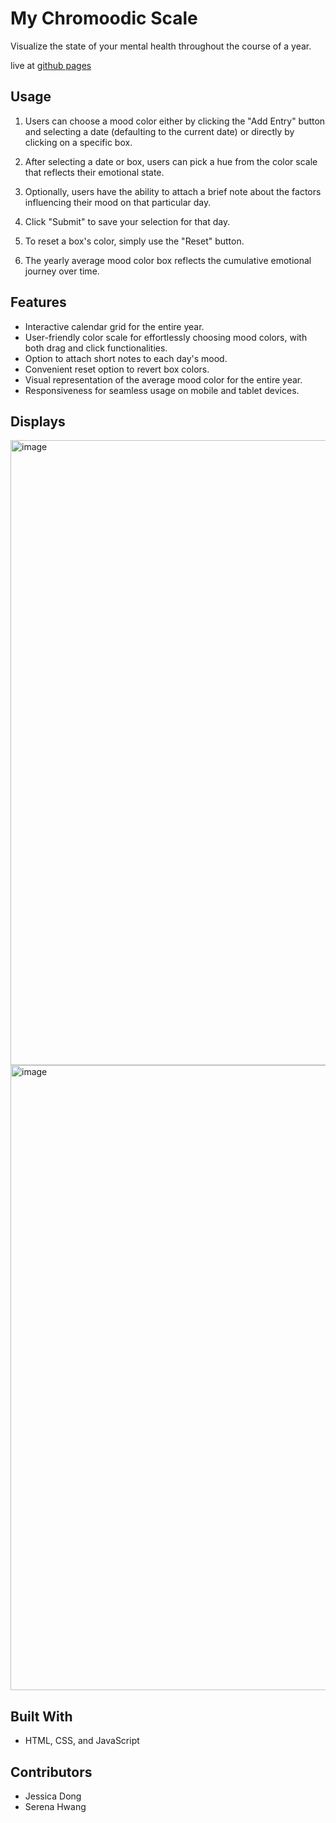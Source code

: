 # My Chromoodic Scale
Visualize the state of your mental health throughout the course of a year.

live at [github pages](https://theheisenbugs.github.io/mood-board/)

## Usage
1. Users can choose a mood color either by clicking the "Add Entry" button and selecting a date (defaulting to the current date) or directly by clicking on a specific box.
  
2. After selecting a date or box, users can pick a hue from the color scale that reflects their emotional state.

3. Optionally, users have the ability to attach a brief note about the factors influencing their mood on that particular day.

4. Click "Submit" to save your selection for that day.
   
5. To reset a box's color, simply use the "Reset" button.

6. The yearly average mood color box reflects the cumulative emotional journey over time.
   
## Features
- Interactive calendar grid for the entire year.
- User-friendly color scale for effortlessly choosing mood colors, with both drag and click functionalities.
- Option to attach short notes to each day's mood.
- Convenient reset option to revert box colors.
- Visual representation of the average mood color for the entire year.
- Responsiveness for seamless usage on mobile and tablet devices.

## Displays
<img width="1000" alt="image" src="https://github.com/theheisenbugs/mood-board/assets/106443799/4162c6a1-1071-4b4a-8a37-e36514cc5fe3">
<img width="1000" alt="image" src="https://github.com/theheisenbugs/mood-board/assets/106443799/181b4f1d-7170-4874-9942-dbef9a6c6876">

## Built With
- HTML, CSS, and JavaScript

## Contributors
- Jessica Dong
- Serena Hwang


